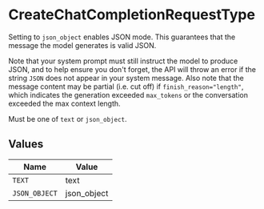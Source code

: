 # CreateChatCompletionRequestType

Setting to `json_object` enables JSON mode. This guarantees that the message the model generates is valid JSON. 

Note that your system prompt must still instruct the model to produce JSON, and to help ensure you don't forget, the API will throw an error if the string `JSON` does not appear in your system message. Also note that the message content may be partial (i.e. cut off) if `finish_reason="length"`, which indicates the generation exceeded `max_tokens` or the conversation exceeded the max context length. 

Must be one of `text` or `json_object`.



## Values

| Name          | Value         |
| ------------- | ------------- |
| `TEXT`        | text          |
| `JSON_OBJECT` | json_object   |